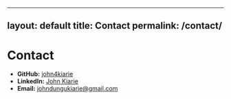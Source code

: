 
---
layout: default
title: Contact
permalink: /contact/
---
# Contact

- **GitHub:** [john4kiarie](https://github.com/john4kiarie)
- **LinkedIn:** [John Kiarie](https://www.linkedin.com/in/john-kiarie-b0346a289)
- **Email:** johndungukiarie@gmail.com
